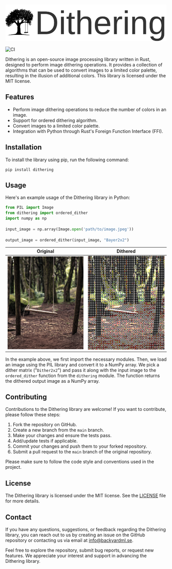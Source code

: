 <p align="center">
    <br>
    <img src="https://raw.githubusercontent.com/BackyardML/dithering/72ea732b8c7372af6f427a5f8244af158d80d208/resources/dithering.svg" width="600"/>
    <br>
<p>

![CI](https://github.com/BackyardML/dithering/actions/workflows/CI.yml/badge.svg)

Dithering is an open-source image processing library written in Rust, designed to perform image dithering operations. It provides a collection of algorithms that can be used to convert images to a limited color palette, resulting in the illusion of additional colors. This library is licensed under the MIT license.

## Features

- Perform image dithering operations to reduce the number of colors in an image.
- Support for ordered dithering algorithm.
- Convert images to a limited color palette.
- Integration with Python through Rust's Foreign Function Interface (FFI).

## Installation
To install the library using pip, run the following command:
```commandLine
pip install dithering
```
## Usage

Here's an example usage of the Dithering library in Python:

```python
from PIL import Image
from dithering import ordered_dither
import numpy as np

input_image = np.array(Image.open('path/to/image.jpeg'))

output_image = ordered_dither(input_image, "Bayer2x2")
```

| Original               | Dithered               |
| ---------------------- | ---------------------- |
| ![original](https://github.com/BackyardML/dithering/blob/main/resources/original.png) | ![dithered](https://github.com/BackyardML/dithering/blob/main/resources/dithered.png) |

In the example above, we first import the necessary modules. Then, we load an image using the PIL library and convert it to a NumPy array. We pick a dither matrix ("`Dither2x2`") and pass it along with the input image to the `ordered_dither` function from the `dithering` module. The function returns the dithered output image as a NumPy array.

## Contributing

Contributions to the Dithering library are welcome! If you want to contribute, please follow these steps:

1. Fork the repository on GitHub.
2. Create a new branch from the `main` branch.
3. Make your changes and ensure the tests pass.
4. Add/update tests if applicable.
5. Commit your changes and push them to your forked repository.
6. Submit a pull request to the `main` branch of the original repository.

Please make sure to follow the code style and conventions used in the project.

## License

The Dithering library is licensed under the MIT license. See the [LICENSE](https://github.com/BackyardML/dithering/blob/main/LICENSE) file for more details.

## Contact

If you have any questions, suggestions, or feedback regarding the Dithering library, you can reach out to us by creating an issue on the GitHub repository or contacting us via email at [info@backyardml.se](mailto:info@backyardml.se).

Feel free to explore the repository, submit bug reports, or request new features. We appreciate your interest and support in advancing the Dithering library.